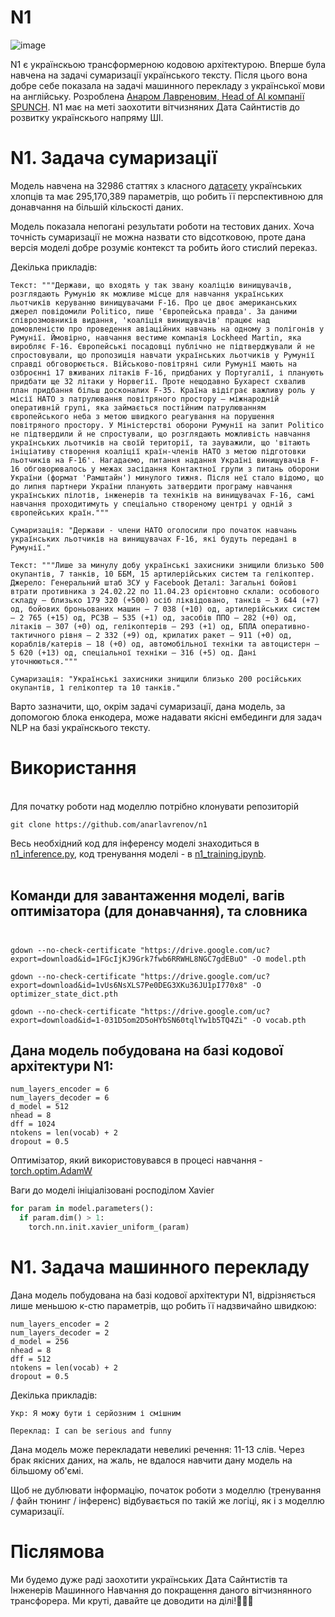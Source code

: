 # N1

![image](https://github.com/anarlavrenov/n1/assets/90818739/7bc4f5f7-dc7e-4c21-a1dd-56e34df0be92)

N1 є українскьою трансформерною кодовою архітектурою. Вперше була навчена на задачі сумаризації українського тексту. Після цього вона добре себе показала на задачі машинного перекладу з української мови на англійську. Розроблена [Анаром Лавреновим, Head of AI компанії SPUNCH](https://www.linkedin.com/mynetwork/). N1 має на меті заохотити вітчизняних Дата Сайнтистів до розвитку українскього напряму ШІ. 


# N1. Задача сумаризації

Модель навчена на 32986 статтях з класного [датасету](https://huggingface.co/datasets/d0p3/ukr-pravda-news-summary) українських хлопців та має 295,170,389 параметрів, що робить її перспективною для донавчання на більшій кільскості даних.

Модель показала непогані результати роботи на тестових даних. Хоча точність сумаризації не можна назвати сто відсотковою, проте дана версія моделі добре розуміє контекст та робить його стислий переказ.

Декілька прикладів:

```
Текст: """Держави, що входять у так звану коаліцію винищувачів, розглядають Румунію як можливе місце для навчання українських льотчиків керуванню винищувачами F-16. Про це двоє американських джерел повідомили Politico, пише 'Європейська правда'. За даними співрозмовників видання, 'коаліція винищувачів' працює над домовленістю про проведення авіаційних навчань на одному з полігонів у Румунії. Ймовірно, навчання вестиме компанія Lockheed Martin, яка виробляє F-16. Європейські посадовці публічно не підтверджували й не спростовували, що пропозиція навчати українських льотчиків у Румунії справді обговорюється. Військово-повітряні сили Румунії мають на озброєнні 17 вживаних літаків F-16, придбаних у Португалії, і планують придбати ще 32 літаки у Норвегії. Проте нещодавно Бухарест схвалив план придбання більш досконалих F-35. Країна відіграє важливу роль у місії НАТО з патрулювання повітряного простору – міжнародній оперативній групі, яка займається постійним патрулюванням європейського неба з метою швидкого реагування на порушення повітряного простору. У Міністерстві оборони Румунії на запит Politico не підтвердили й не спростували, що розглядають можливість навчання українських льотчиків на своїй території, та зауважили, що 'вітають ініціативу створення коаліції країн-членів НАТО з метою підготовки льотчиків на F-16'. Нагадаємо, питання надання Україні винищувачів F-16 обговорювалось у межах засідання Контактної групи з питань оборони України (формат 'Рамштайн') минулого тижня. Після неї стало відомо, що до липня партнери України планують затвердити програму навчання українських пілотів, інженерів та техніків на винищувачах F-16, самі навчання проходитимуть у спеціально створеному центрі у одній з європейських країн."""

Сумаризація: "Держави - члени НАТО оголосили про початок навчань українських льотчиків на винищувачах F-16, які будуть передані в Румунії."
```

```
Текст: """Лише за минулу добу українські захисники знищили близько 500 окупантів, 7 танків, 10 ББМ, 15 артилерійських систем та гелікоптер. Джерело: Генеральний штаб ЗСУ у Facebook Деталі: Загальні бойові втрати противника з 24.02.22 по 11.04.23 орієнтовно склали: особового складу – близько 179 320 (+500) осіб ліквідовано, танків – 3 644 (+7) од, бойових броньованих машин – 7 038 (+10) од, артилерійських систем – 2 765 (+15) од, РСЗВ – 535 (+1) од, засобів ППО – 282 (+0) од, літаків – 307 (+0) од, гелікоптерів – 293 (+1) од, БПЛА оперативно-тактичного рівня – 2 332 (+9) од, крилатих ракет – 911 (+0) од, кораблів/катерів – 18 (+0) од, автомобільної техніки та автоцистерн – 5 620 (+13) од, спеціальної техніки – 316 (+5) од. Дані уточнюються."""

Сумаризація: "Українські захисники знищили близько 200 російських окупантів, 1 гелікоптер та 10 танків."
```

Варто зазначити, що, окрім задачі сумаризації, дана модель, за допомогою блока енкодера, може надавати якісні ембединги для задач NLP на базі українскього тексту.


# Використання<br>

<br>Для початку роботи над моделлю потрібно клонувати репозиторій</br>
```
git clone https://github.com/anarlavrenov/n1
```

Весь необхідний код для інференсу моделі знаходиться в [n1_inference.py](https://github.com/anarlavrenov/n1/edit/master/inference.py), код тренування моделі - в [n1_training.ipynb](https://github.com/anarlavrenov/n1/edit/master/n1_training.ipynb).<br><br>


## Команди для завантаження моделі, вагів оптимізатора (для донавчання), та словника<br><br>

```
gdown --no-check-certificate "https://drive.google.com/uc?export=download&id=1FGcIjKJ9Grk7fwb6RRWHL8NGC7gdEBuO" -O model.pth

gdown --no-check-certificate "https://drive.google.com/uc?export=download&id=1vUs6NsXLS7Pe0DEG3XKu36JU1pI770x8" -O optimizer_state_dict.pth

gdown --no-check-certificate "https://drive.google.com/uc?export=download&id=1-031D5om2D5oHYbSN60tqlYw1b5TQ4Zi" -O vocab.pth
```

## Дана модель побудована на базі кодової архітектури N1: 

```
num_layers_encoder = 6
num_layers_decoder = 6
d_model = 512
nhead = 8
dff = 1024
ntokens = len(vocab) + 2
dropout = 0.5

```

Оптимізатор, який використовувався в процесі навчання - [torch.optim.AdamW](https://pytorch.org/docs/stable/generated/torch.optim.AdamW.html)

Ваги до моделі ініціалізовані росподілом Xavier 
```py
for param in model.parameters():
  if param.dim() > 1:
    torch.nn.init.xavier_uniform_(param)
```

# N1. Задача машинного перекладу

 Дана модель побудована на базі кодової архітектури N1, відрізняється лише меньшою к-стю параметрів, що робить її надзвичайно швидкою:

```
num_layers_encoder = 2
num_layers_decoder = 2
d_model = 256
nhead = 8
dff = 512
ntokens = len(vocab) + 2
dropout = 0.5
```

Декілька прикладів:

```
Укр: Я можу бути і серйозним і смішним

Переклад: I can be serious and funny
```

Дана модель може перекладати невеликі речення: 11-13 слів. Через брак якісних даних, на жаль, не вдалося навчити дану модель на більшому об'ємі.

Щоб не дублювати інформацію, початок роботи з моделлю (тренування / файн тюнинг / інференс) відбувається по такій же логіці, як і з моделлю сумаризації. 

# Післямова<br>

Ми будемо дуже раді заохотити українських Дата Сайнтистів та Інженерів Машинного Навчання до покращення даного вітчизнянного трансфорера. Ми круті, давайте це доводити на ділі!🥇🥇🥇
